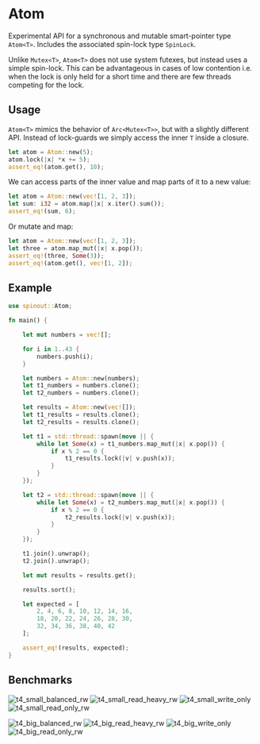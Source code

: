 # Atom

Experimental API for a synchronous and mutable smart-pointer type `Atom<T>`. Includes the associated spin-lock type `SpinLock`.

Unlike `Mutex<T>`, `Atom<T>` does not use system futexes, but instead uses a simple spin-lock. This can be advantageous in cases of low contention i.e. when the lock is only held for a short time and there are few threads competing for the lock.

## Usage

`Atom<T>` mimics the behavior of `Arc<Mutex<T>>`, but with a slightly different API. Instead
of lock-guards we simply access the inner `T` inside a closure.

```rust
let atom = Atom::new(5);
atom.lock(|x| *x += 5);
assert_eq!(atom.get(), 10);
```

We can access parts of the inner value and map parts of it to a new value:

```rust
let atom = Atom::new(vec![1, 2, 3]);
let sum: i32 = atom.map(|x| x.iter().sum());
assert_eq!(sum, 6);
```

Or mutate and map:

```rust
let atom = Atom::new(vec![1, 2, 3]);
let three = atom.map_mut(|x| x.pop());
assert_eq!(three, Some(3));
assert_eq!(atom.get(), vec![1, 2]);
```

## Example

```rust
use spinout::Atom;

fn main() {

    let mut numbers = vec![];

    for i in 1..43 {
        numbers.push(i);
    }

    let numbers = Atom::new(numbers);
    let t1_numbers = numbers.clone();
    let t2_numbers = numbers.clone();

    let results = Atom::new(vec![]);
    let t1_results = results.clone();
    let t2_results = results.clone();

    let t1 = std::thread::spawn(move || {
        while let Some(x) = t1_numbers.map_mut(|x| x.pop()) {
            if x % 2 == 0 {
                t1_results.lock(|v| v.push(x));
            }
        }
    });

    let t2 = std::thread::spawn(move || {
        while let Some(x) = t2_numbers.map_mut(|x| x.pop()) {
            if x % 2 == 0 {
                t2_results.lock(|v| v.push(x));
            }
        }
    });

    t1.join().unwrap();
    t2.join().unwrap();

    let mut results = results.get();

    results.sort();

    let expected = [
        2, 4, 6, 8, 10, 12, 14, 16,
        18, 20, 22, 24, 26, 28, 30,
        32, 34, 36, 38, 40, 42
    ];

    assert_eq!(results, expected);
}
```

## Benchmarks

![t4_small_balanced_rw](https://raw.githubusercontent.com/juliuskoskela/spinout/master/img/t4_small_balanced_rw.svg)
![t4_small_read_heavy_rw](https://raw.githubusercontent.com/juliuskoskela/spinout/master/img/t4_small_read_heavy_rw.svg)
![t4_small_write_only](https://raw.githubusercontent.com/juliuskoskela/spinout/master/img/t4_small_write_only.svg)
![t4_small_read_only_rw](https://raw.githubusercontent.com/juliuskoskela/spinout/master/img/t4_small_read_only.svg)

![t4_big_balanced_rw](https://raw.githubusercontent.com/juliuskoskela/spinout/master/img/t4_big_balanced_rw.svg)
![t4_big_read_heavy_rw](https://raw.githubusercontent.com/juliuskoskela/spinout/master/img/t4_big_read_heavy_rw.svg)
![t4_big_write_only](https://raw.githubusercontent.com/juliuskoskela/spinout/master/img/t4_big_write_only.svg)
![t4_big_read_only_rw](https://raw.githubusercontent.com/juliuskoskela/spinout/master/img/t4_big_read_only.svg)
